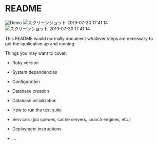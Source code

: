 # README

![Demo](https://user-images.githubusercontent.com/49772502/62114895-7c5fe580-b2f2-11e9-8b74-1060b94d95a7.gif)
![スクリーンショット 2019-07-30 17 41 14](https://user-images.githubusercontent.com/49772502/62115621-ac5bb880-b2f3-11e9-96c6-b7e5d51fa0bc.png)
![スクリーンショット 2019-07-30 17 41 14](https://user-images.githubusercontent.com/49772502/62115621-ac5bb880-b2f3-11e9-96c6-b7e5d51fa0bc.png)


This README would normally document whatever steps are necessary to get the
application up and running.

Things you may want to cover:

* Ruby version

* System dependencies

* Configuration

* Database creation

* Database initialization

* How to run the test suite

* Services (job queues, cache servers, search engines, etc.)

* Deployment instructions

* ...
